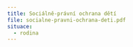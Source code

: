 ```yaml
---
title: Sociálně-právní ochrana dětí
file: socialne-pravni-ochrana-deti.pdf
situace:
  - rodina
---
```

